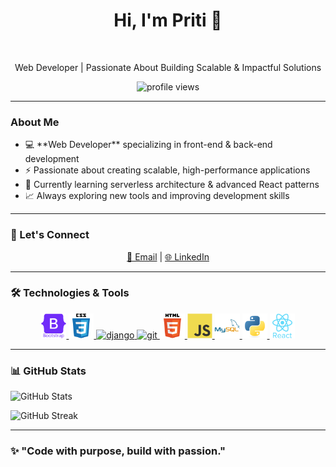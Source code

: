 


  <h1 align="center">Hi, I'm Priti  👋</h1>  <br>
  <p align="center">
Web Developer | Passionate About Building Scalable & Impactful Solutions
</p>
<p align="center">
  <img src="https://komarev.com/ghpvc/?username=pritinagi&label=Profile%20views&color=0e75b6&style=flat" alt="profile views" />
</p>

---

### About Me
<p align="center">
  <ul>
    <li>💻 **Web Developer** specializing in front-end & back-end development</li>
    <li>⚡ Passionate about creating scalable, high-performance applications</li>
    <li>🌱 Currently learning serverless architecture & advanced React patterns</li>
    <li>📈 Always exploring new tools and improving development skills</li>
  </ul>
</p>

---

### 💬 Let's Connect
<p align="center">
  <a href="mailto:pritinagig9494@gmail.com">📧 Email</a> | 
  <a href="https://linkedin.com/in/pritinagi">🌐 LinkedIn</a>
</p>

---

### 🛠️ Technologies & Tools

<p align="center">
  <a href="https://getbootstrap.com" target="_blank" rel="noreferrer"> <img src="https://raw.githubusercontent.com/devicons/devicon/master/icons/bootstrap/bootstrap-plain-wordmark.svg" alt="bootstrap" width="40" height="40"/> </a> 
  <a href="https://www.w3schools.com/css/" target="_blank" rel="noreferrer"> <img src="https://raw.githubusercontent.com/devicons/devicon/master/icons/css3/css3-original-wordmark.svg" alt="css3" width="40" height="40"/> </a> 
  <a href="https://www.djangoproject.com/" target="_blank" rel="noreferrer"> <img src="https://cdn.worldvectorlogo.com/logos/django.svg" alt="django" width="40" height="40"/> </a> 
  <a href="https://git-scm.com/" target="_blank" rel="noreferrer"> <img src="https://www.vectorlogo.zone/logos/git-scm/git-scm-icon.svg" alt="git" width="40" height="40"/> </a> 
  <a href="https://www.w3.org/html/" target="_blank" rel="noreferrer"> <img src="https://raw.githubusercontent.com/devicons/devicon/master/icons/html5/html5-original-wordmark.svg" alt="html5" width="40" height="40"/> </a> 
  <a href="https://developer.mozilla.org/en-US/docs/Web/JavaScript" target="_blank" rel="noreferrer"> <img src="https://raw.githubusercontent.com/devicons/devicon/master/icons/javascript/javascript-original.svg" alt="javascript" width="40" height="40"/> </a> 
  <a href="https://www.mysql.com/" target="_blank" rel="noreferrer"> <img src="https://raw.githubusercontent.com/devicons/devicon/master/icons/mysql/mysql-original-wordmark.svg" alt="mysql" width="40" height="40"/> </a> 
  <a href="https://www.python.org" target="_blank" rel="noreferrer"> <img src="https://raw.githubusercontent.com/devicons/devicon/master/icons/python/python-original.svg" alt="python" width="40" height="40"/> </a> 
  <a href="https://reactjs.org/" target="_blank" rel="noreferrer"> <img src="https://raw.githubusercontent.com/devicons/devicon/master/icons/react/react-original-wordmark.svg" alt="react" width="40" height="40"/> </a> 
</p>

---

### 📊 GitHub Stats

![GitHub Stats](https://github-readme-stats.vercel.app/api?username=pritinagi&show_icons=true&locale=en)

![GitHub Streak](https://github-readme-streak-stats.herokuapp.com/?user=pritinagi)



---

### ✨ "Code with purpose, build with passion."
